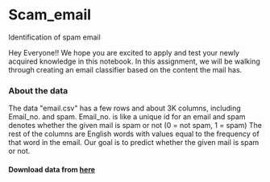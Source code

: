 # Scam_email
Identification of spam email 


Hey Everyone!! We hope you are excited to apply and test your newly acquired knowledge in this notebook. In this assignment, we will be walking through creating an email classifier based on the content the mail has.

### About the data  

The data "email.csv" has a few rows and about 3K columns, including Email_no. and spam.
Email_no. is like a unique id for an email and spam denotes whether the given mail is spam or not (0 = not spam, 1 = spam)
The rest of the columns are English words with values equal to the frequency of that word in the email.
Our goal is to predict whether the given mail is spam or not.


#### Download data from [here](https://drive.google.com/file/d/1OxJ6SSuPypg-AfLbMRl0O9So9aDDNzbC/view)
